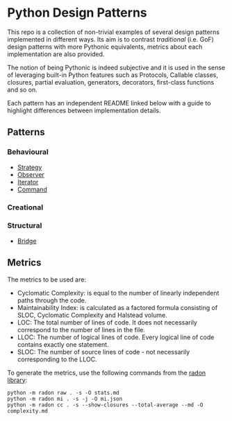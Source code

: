 # Python Design Patterns

This repo is a collection of non-trivial examples of several design patterns
implemented in different ways. Its aim is to contrast *traditional* (i.e. GoF)
design patterns with more Pythonic equivalents, metrics about each
implementation are also provided.

The notion of being Pythonic is indeed subjective and it is used in the sense
of leveraging built-in Python features such as Protocols, Callable classes,
closures, partial evaluation, generators, decorators, first-class functions and
so on.

Each pattern has an independent README linked below with a guide to highlight
differences between implementation details.

## Patterns

### Behavioural

- [Strategy](./patterns/behavioural/strategy/README.md)
- [Observer](./patterns/behavioural/observer/README.md)
- [Iterator](./patterns/behavioural/iterator/README.md)
- [Command](./patterns/behavioural/command/README.md)

### Creational

### Structural

- [Bridge](./patterns/structural/bridge/README.md)

## Metrics

The metrics to be used are:

- Cyclomatic Complexity: is equal to the number of linearly independent paths through the code.
- Maintainability Index: is calculated as a factored formula consisting of SLOC, Cyclomatic Complexity and Halstead volume.
- LOC: The total number of lines of code. It does not necessarily correspond to the number of lines in the file.
- LLOC: The number of logical lines of code. Every logical line of code contains exactly one statement.
- SLOC: The number of source lines of code - not necessarily corresponding to the LLOC.

To generate the metrics, use the following commands from the [radon library](https://pypi.org/project/radon/):

```
python -m radon raw . -s -O stats.md
python -m radon mi . -s -j -O mi.json
python -m radon cc . -s --show-closures --total-average --md -O complexity.md
```
